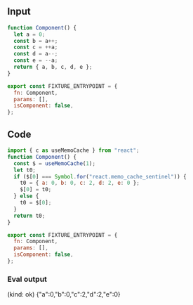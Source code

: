 
## Input

```javascript
function Component() {
  let a = 0;
  const b = a++;
  const c = ++a;
  const d = a--;
  const e = --a;
  return { a, b, c, d, e };
}

export const FIXTURE_ENTRYPOINT = {
  fn: Component,
  params: [],
  isComponent: false,
};

```

## Code

```javascript
import { c as useMemoCache } from "react";
function Component() {
  const $ = useMemoCache(1);
  let t0;
  if ($[0] === Symbol.for("react.memo_cache_sentinel")) {
    t0 = { a: 0, b: 0, c: 2, d: 2, e: 0 };
    $[0] = t0;
  } else {
    t0 = $[0];
  }
  return t0;
}

export const FIXTURE_ENTRYPOINT = {
  fn: Component,
  params: [],
  isComponent: false,
};

```
      
### Eval output
(kind: ok) {"a":0,"b":0,"c":2,"d":2,"e":0}